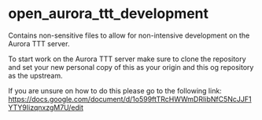 # open_aurora_ttt_development
Contains non-sensitive files to allow for non-intensive development on the Aurora TTT server. 

To start work on the Aurora TTT server make sure to clone the repository and set your new personal copy of this as your origin and this og repository as the upstream. 

If you are unsure on how to do this please go to the following link: 
https://docs.google.com/document/d/1o599ftTRcHWWmDRIibNfC5NcJJF1YTY9IizqnxzgM7U/edit
